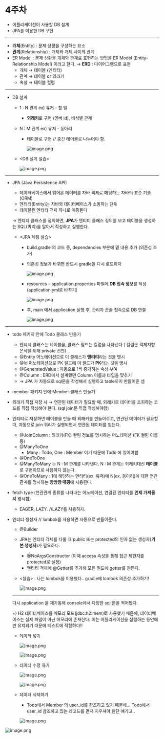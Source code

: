 # 4주차

- 어플리케이션이 사용할 DB 설계
- JPA를 이용한 DB 구현

---

- **개체**(Entity) : 문제 상황을 구성하는 요소
- **관계**(Relationship) : 개체와 개체 사이의 관계
- ER Model : 문제 상황을 개체와 관계로 표현하는 방법을 ER Model (Entity-Relationship Model) 이라고 한다. → **ERD** :  다이어그램으로 표현
    - 개체 → 테이블 (엔티티)
    - 관계 → 테이블 or 외래키
    - 속성 → 테이블 컬럼

---

- DB 설계
    - 1 : N 관계  ex) 유저 - 할 일
        - **외래키**로 구현 (멤버 id), 비식별 관계
    - N : M 관계  ex) 유저 - 동아리
        - 테이블로 구현 // 중간 테이블로 나누어야 함.
            
            ![image.png](image.png)
            
    - <DB 설계 실습>
        
        ![image.png](image%201.png)
        

---

- JPA (Java Persistence API)
    - 데이터베이스에서 읽어온 데이터를 자바 객체로 매핑하는 자바의 표준 기술 (ORM)
    - 엔티티(Entity)는 자바와 데이터베이스가 소통하는 단위
    - 테이블은 엔티티 객체 하나로 매핑된다
    
    → 엔티티 클래스를 정의하면, **JPA**가 엔티티 클래스 정의를 보고 테이블을 생성하는 SQL(쿼리)을 알아서 작성하고 실행한다.
    
    - <JPA 세팅 실습>
        - build.gradle 의 코드 중, dependencies 부분에 밑 내용 추가 (의존성 추가)
        - 의존성 정보가 바뀌면 반드시 gradle을 다시 로드하자
            
            ![image.png](image%202.png)
            
        - resources – application.properties 파일에 **DB 접속 정보**를 작성(application.yml로 바꾸기)
            
            ![image.png](image%203.png)
            
        - 후, main 에서 application 실행 후, 관리자 콘솔 접속으로 DB 연결
            
            ![image.png](image%204.png)
            

---

- todo 패키지 안에 Todo 클래스 만들기
    - 엔티티 클래스는 테이블을, 클래스 필드는 컬럼을 나타낸다 ( 컬럼은 객체지향 은닉을 위해 private 선언)
    - @Entity 어노테이션으로 이 클래스가 **엔티티**라는 것을 명시
    - @Id 어노테이션으로 PK 필드에 이 필드가 **PK**라는 것을 명시
    - @GeneratedValue : 자동으로 1씩 증가하는 속성 부여
    - @Column : ERD에서 설계했던 Column 이름과 타입을 맞추기
    - → JPA 가 자동으로 sql문을 작성해서 실행하고 table까지 만들어준 셈
- member 패키지 안에 Member 클래스 만들기

- 외래키 직접 저장 시 →  연관된 데이터가 필요할 때, 외래키로 데이터를 조회하는 코드를 직접 작성해야 한다. (sql join문 직접 작성해야함)
- 엔티티로 저장하면 테이블을 만들 때 외래키를 만들어주고, 연관된 데이터가 필요할 때, 자동으로 join 쿼리가 실행되면서 연관된 데이터를 얻는다.
    - @JoinColumn : 외래키(FK) 컬럼 정보를 명시하는 어노테이션 (FK 컬럼 이름 등)
    - @ManyToOne
        - Many : Todo, One : Member 이기 때문에 Todo 에 있어야함
    - @OneToOne
    - @ManyToMany 는 N : M 관계를 나타낸다. N : M 관계는 외래키대신 **테이블**로 구현하므로 사용하지 않는다.
    - @OneToMany :  1에 해당하는 엔티티(ex. 유저)에 N(ex. 동아리)에 대한 연관관계를 명시하는
    **양방향 매핑**에 사용된다.
    
- fetch type (연관관계 종류를 나타내는 어노테이션, 연결된 엔티티를 **언제 가져올지** 명시함)
    - EAGER, LAZY. //LAZY를 사용하자.
    
- 엔티티 생성자 // lombok을 사용하면 자동으로 만들어준다.
    - @Builder
    - JPA는 엔티티 객체를 다룰 때 public 또는 protected의 인자 없는 생성자(**기본 생성자**)가 필요하다.
        - @NoArgsConstructor (이때 access 속성을 통해 접근 제한자를 protected로 설정)
        - 엔티티 객체에 @Getter를 추가해 모든 필드에 getter를 만든다.
    - <실습> : 나는 lombok을 이용했다.. gradle에 lombok 의존성 추가하기!
        
        ![image.png](image%205.png)
        
    
    ---
    
    다시 application 을 재가동해 console에서 다양한 sql 문을 적어봤다. 
    
    +) H2 데이터베이스를 메모리 모드(jdbc:h2:mem)로 사용했기 때문에, 데이터베이스는 실제 파일이 아닌 메모리에 존재한다. 이는 어플리케이션을 실행하는 동안에만 유지되기 때문에 테스트에 적합하다!!
    
    - 데이터 넣기
        
        ![image.png](image%206.png)
        
        ![image.png](image%207.png)
        
    - 데이터 수정 하기
        
        ![image.png](image%208.png)
        
        ![image.png](image%209.png)
        
    - 데이터 삭제하기
        - Todo에서 Member 의 user_id를 참조하고 있기 때문에… Todo에서 user_id 참조하고 있는 레코드를 먼저 지우셔야 한단 얘기고..
        
        ![image.png](image%2010.png)
        

![image.png](image%2011.png)